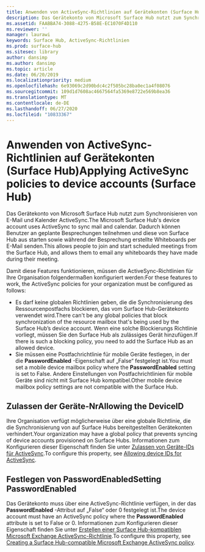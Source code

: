 ```yaml
---
title: Anwenden von ActiveSync-Richtlinien auf Gerätekonten (Surface Hub)
description: Das Gerätekonto von Microsoft Surface Hub nutzt zum Synchronisieren von E-Mail und Kalender ActiveSync. Dadurch können Benutzer an geplante Besprechungen teilnehmen und diese von Surface Hub aus starten sowie während der Besprechung erstellte Whiteboards per E-Mail senden.
ms.assetid: FAABBA74-3088-4275-B58E-EC1070F4D110
ms.reviewer: ''
manager: laurawi
keywords: Surface Hub, ActiveSync-Richtlinien
ms.prod: surface-hub
ms.sitesec: library
author: dansimp
ms.author: dansimp
ms.topic: article
ms.date: 06/20/2019
ms.localizationpriority: medium
ms.openlocfilehash: 6e93069c2d90bdc4c2f505bc28ba0ec1a4f08076
ms.sourcegitcommit: 109d1d7608ac4667564fa5369e8722e569b8ea36
ms.translationtype: MT
ms.contentlocale: de-DE
ms.lasthandoff: 06/27/2020
ms.locfileid: "10833367"
---
```

# <span data-ttu-id="9f3d2-105">Anwenden von ActiveSync-Richtlinien auf Gerätekonten (Surface Hub)</span><span class="sxs-lookup"><span data-stu-id="9f3d2-105">Applying ActiveSync policies to device accounts (Surface Hub)</span></span>


<span data-ttu-id="9f3d2-106">Das Gerätekonto von Microsoft Surface Hub nutzt zum Synchronisieren von E-Mail und Kalender ActiveSync.</span><span class="sxs-lookup"><span data-stu-id="9f3d2-106">The Microsoft Surface Hub's device account uses ActiveSync to sync mail and calendar.</span></span> <span data-ttu-id="9f3d2-107">Dadurch können Benutzer an geplante Besprechungen teilnehmen und diese von Surface Hub aus starten sowie während der Besprechung erstellte Whiteboards per E-Mail senden.</span><span class="sxs-lookup"><span data-stu-id="9f3d2-107">This allows people to join and start scheduled meetings from the Surface Hub, and allows them to email any whiteboards they have made during their meeting.</span></span>

<span data-ttu-id="9f3d2-108">Damit diese Features funktionieren, müssen die ActiveSync-Richtlinien für Ihre Organisation folgendermaßen konfiguriert werden:</span><span class="sxs-lookup"><span data-stu-id="9f3d2-108">For these features to work, the ActiveSync policies for your organization must be configured as follows:</span></span>

-   <span data-ttu-id="9f3d2-109">Es darf keine globalen Richtlinien geben, die die Synchronisierung des Ressourcenpostfachs blockieren, das vom Surface Hub-Gerätekonto verwendet wird.</span><span class="sxs-lookup"><span data-stu-id="9f3d2-109">There can't be any global policies that block synchronization of the resource mailbox that's being used by the Surface Hub’s device account.</span></span> <span data-ttu-id="9f3d2-110">Wenn eine solche Blockierungs Richtlinie vorliegt, müssen Sie den Surface Hub als zulässiges Gerät hinzufügen.</span><span class="sxs-lookup"><span data-stu-id="9f3d2-110">If there is such a blocking policy, you need to add the Surface Hub as an allowed device.</span></span>
-   <span data-ttu-id="9f3d2-111">Sie müssen eine Postfachrichtlinie für mobile Geräte festlegen, in der die **PasswordEnabled** -Eigenschaft auf „False“ festgelegt ist.</span><span class="sxs-lookup"><span data-stu-id="9f3d2-111">You must set a mobile device mailbox policy where the **PasswordEnabled** setting is set to False.</span></span> <span data-ttu-id="9f3d2-112">Andere Einstellungen von Postfachrichtlinien für mobile Geräte sind nicht mit Surface Hub kompatibel.</span><span class="sxs-lookup"><span data-stu-id="9f3d2-112">Other mobile device mailbox policy settings are not compatible with the Surface Hub.</span></span>

## <span data-ttu-id="9f3d2-113">Zulassen der Geräte-Nr</span><span class="sxs-lookup"><span data-stu-id="9f3d2-113">Allowing the DeviceID</span></span>


<span data-ttu-id="9f3d2-114">Ihre Organisation verfügt möglicherweise über eine globale Richtlinie, die die Synchronisierung von auf Surface Hubs bereitgestellten Gerätekonten verhindert.</span><span class="sxs-lookup"><span data-stu-id="9f3d2-114">Your organization may have a global policy that prevents syncing of device accounts provisioned on Surface Hubs.</span></span> <span data-ttu-id="9f3d2-115">Informationen zum Konfigurieren dieser Eigenschaft finden Sie unter [Zulassen von Geräte-IDs für ActiveSync](appendix-a-powershell-scripts-for-surface-hub.md#whitelisting-device-ids-cmdlet).</span><span class="sxs-lookup"><span data-stu-id="9f3d2-115">To configure this property, see [Allowing device IDs for ActiveSync](appendix-a-powershell-scripts-for-surface-hub.md#whitelisting-device-ids-cmdlet).</span></span>

## <span data-ttu-id="9f3d2-116">Festlegen von PasswordEnabled</span><span class="sxs-lookup"><span data-stu-id="9f3d2-116">Setting PasswordEnabled</span></span>


<span data-ttu-id="9f3d2-117">Das Gerätekonto muss über eine ActiveSync-Richtlinie verfügen, in der das **PasswordEnabled** -Attribut auf „False“ oder 0 festgelegt ist.</span><span class="sxs-lookup"><span data-stu-id="9f3d2-117">The device account must have an ActiveSync policy where the **PasswordEnabled** attribute is set to False or 0.</span></span> <span data-ttu-id="9f3d2-118">Informationen zum Konfigurieren dieser Eigenschaft finden Sie unter [Erstellen einer Surface Hub-kompatiblen Microsoft Exchange ActiveSync-Richtlinie](appendix-a-powershell-scripts-for-surface-hub.md#create-compatible-as-policy).</span><span class="sxs-lookup"><span data-stu-id="9f3d2-118">To configure this property, see [Creating a Surface Hub-compatible Microsoft Exchange ActiveSync policy](appendix-a-powershell-scripts-for-surface-hub.md#create-compatible-as-policy).</span></span>

 

 





